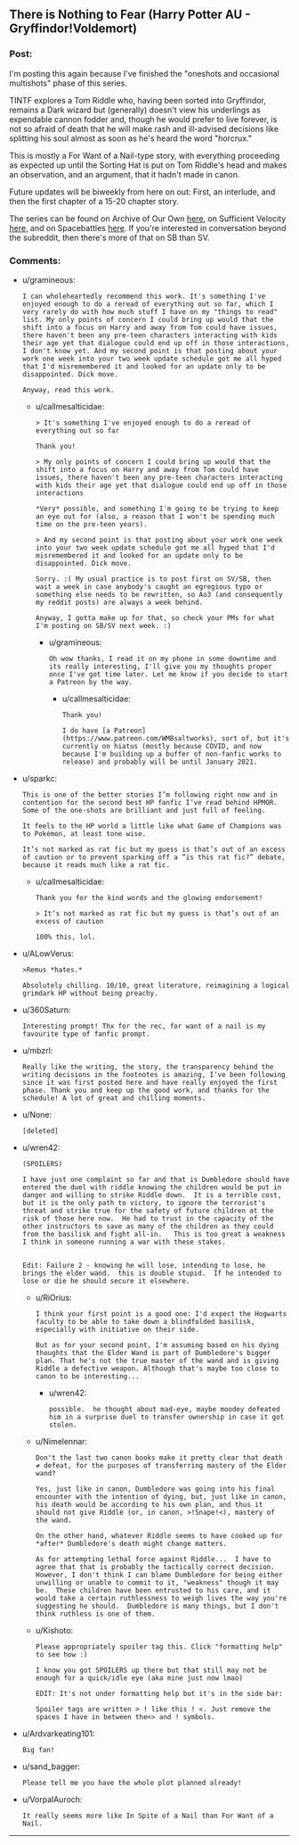 ## There is Nothing to Fear (Harry Potter AU - Gryffindor!Voldemort)

### Post:

I'm posting this again because I've finished the "oneshots and occasional multishots" phase of this series. 

TINTF explores a Tom Riddle who, having been sorted into Gryffindor, remains a Dark wizard but (generally) doesn't view his underlings as expendable cannon fodder and, though he would prefer to live forever, is not so afraid of death that he will make rash and ill-advised decisions like splitting his soul almost as soon as he's heard the word "horcrux."

This is mostly a For Want of a Nail-type story, with everything proceeding as expected up until the Sorting Hat is put on Tom Riddle's head and makes an observation, and an argument, that it hadn't made in canon.

Future updates will be biweekly from here on out: First, an interlude, and then the first chapter of a 15-20 chapter story. 

The series can be found on Archive of Our Own [here](https://archiveofourown.org/series/1087368), on Sufficient Velocity [here](https://forums.sufficientvelocity.com/threads/there-is-nothing-to-fear-harry-potter-au-gryffindor-voldemort.49249/), and on Spacebattles [here](https://forums.spacebattles.com/threads/there-is-nothing-to-fear-harry-potter-au-gryffindor-voldemort.667057/). If you're interested in conversation beyond the subreddit, then there's more of that on SB than SV.

### Comments:

- u/gramineous:
  ```
  I can wholeheartedly recommend this work. It's something I've enjoyed enough to do a reread of everything out so far, which I very rarely do with how much stuff I have on my "things to read" list. My only points of concern I could bring up would that the shift into a focus on Harry and away from Tom could have issues, there haven't been any pre-teen characters interacting with kids their age yet that dialogue could end up off in those interactions, I don't know yet. And my second point is that posting about your work one week into your two week update schedule got me all hyped that I'd misremembered it and looked for an update only to be disappointed. Dick move.

  Anyway, read this work.
  ```

  - u/callmesalticidae:
    ```
    > It's something I've enjoyed enough to do a reread of everything out so far

    Thank you! 

    > My only points of concern I could bring up would that the shift into a focus on Harry and away from Tom could have issues, there haven't been any pre-teen characters interacting with kids their age yet that dialogue could end up off in those interactions

    *Very* possible, and something I'm going to be trying to keep an eye out for (also, a reason that I won't be spending much time on the pre-teen years). 

    > And my second point is that posting about your work one week into your two week update schedule got me all hyped that I'd misremembered it and looked for an update only to be disappointed. Dick move.

    Sorry. :( My usual practice is to post first on SV/SB, then wait a week in case anybody's caught an egregious typo or something else needs to be rewritten, so Ao3 (and consequently my reddit posts) are always a week behind. 

    Anyway, I gotta make up for that, so check your PMs for what I'm posting on SB/SV next week. :)
    ```

    - u/gramineous:
      ```
      Oh wow thanks, I read it on my phone in some downtime and its really interesting, I'll give you my thoughts proper once I've got time later. Let me know if you decide to start a Patreon by the way.
      ```

      - u/callmesalticidae:
        ```
        Thank you! 

        I do have [a Patreon](https://www.patreon.com/WMBsaltworks), sort of, but it's currently on hiatus (mostly because COVID, and now because I'm building up a buffer of non-fanfic works to release) and probably will be until January 2021.
        ```

- u/sparkc:
  ```
  This is one of the better stories I’m following right now and in contention for the second best HP fanfic I’ve read behind HPMOR. Some of the one-shots are brilliant and just full of feeling.

  It feels to the HP world a little like what Game of Champions was to Pokémon, at least tone wise. 

  It’s not marked as rat fic but my guess is that’s out of an excess of caution or to prevent sparking off a “is this rat fic?” debate, because it reads much like a rat fic.
  ```

  - u/callmesalticidae:
    ```
    Thank you for the kind words and the glowing endorsement!

    > It’s not marked as rat fic but my guess is that’s out of an excess of caution

    100% this, lol.
    ```

- u/ALowVerus:
  ```
  >Remus *hates.*

  Absolutely chilling. 10/10, great literature, reimagining a logical grimdark HP without being preachy.
  ```

- u/360Saturn:
  ```
  Interesting prompt! Thx for the rec, for want of a nail is my favourite type of fanfic prompt.
  ```

- u/mbzrl:
  ```
  Really like the writing, the story, the transparency behind the writing decisions in the footnotes is amazing, I've been following since it was first posted here and have really enjoyed the first phase. Thank you and keep up the good work, and thanks for the schedule! A lot of great and chilling moments.
  ```

- u/None:
  ```
  [deleted]
  ```

- u/wren42:
  ```
  (SPOILERS)

  I have just one complaint so far and that is Dumbledore should have entered the duel with riddle knowing the children would be put in danger and willing to strike Riddle down.  It is a terrible cost, but it is the only path to victory, to ignore the terrorist's threat and strike true for the safety of future children at the risk of those here now.  He had to trust in the capacity of the other instructors to save as many of the children as they could from the basilisk and fight all-in.   This is too great a weakness I think in someone running a war with these stakes.  


  Edit: Failure 2 - knowing he will lose, intending to lose, he brings the elder wand.  this is double stupid.  If he intended to lose or die he should secure it elsewhere.
  ```

  - u/RiOrius:
    ```
    I think your first point is a good one: I'd expect the Hogwarts faculty to be able to take down a blindfolded basilisk, especially with initiative on their side.

    But as for your second point, I'm assuming based on his dying thoughts that the Elder Wand is part of Dumbledore's bigger plan. That he's not the true master of the wand and is giving Riddle a defective weapon. Although that's maybe too close to canon to be interesting...
    ```

    - u/wren42:
      ```
      possible.  he thought about mad-eye, maybe moodey defeated him in a surprise duel to transfer ownership in case it got stolen.
      ```

  - u/Nimelennar:
    ```
    Don't the last two canon books make it pretty clear that death ≠ defeat, for the purposes of transferring mastery of the Elder wand?

    Yes, just like in canon, Dumbledore was going into his final encounter with the intention of dying, but, just like in canon, his death would be according to his own plan, and thus it should not give Riddle (or, in canon, >!Snape!<), mastery of the wand.

    On the other hand, whatever Riddle seems to have cooked up for *after* Dumbledore's death might change matters.

    As for attempting lethal force against Riddle...  I have to agree that that is probably the tactically correct decision.  However, I don't think I can blame Dumbledore for being either unwilling or unable to commit to it, "weakness" though it may be.  These children have been entrusted to his care, and it would take a certain ruthlessness to weigh lives the way you're suggesting he should.  Dumbledore is many things, but I don't think ruthless is one of them.
    ```

  - u/Kishoto:
    ```
    Please appropriately spoiler tag this. Click "formatting help" to see how :)

    I know you got SPOILERS up there but that still may not be enough for a quick/idle eye (aka mine just now lmao)

    EDIT: It's not under formatting help but it's in the side bar: 

    Spoiler tags are written > ! like this ! <. Just remove the spaces I have in between the<> and ! symbols.
    ```

- u/Ardvarkeating101:
  ```
  Big fan!
  ```

- u/sand_bagger:
  ```
  Please tell me you have the whole plot planned already!
  ```

- u/VorpalAuroch:
  ```
  It really seems more like In Spite of a Nail than For Want of a Nail.
  ```

---

